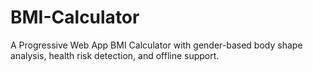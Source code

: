 # BMI-Calculator
A Progressive Web App BMI Calculator with gender-based body shape analysis, health risk detection, and offline support.
